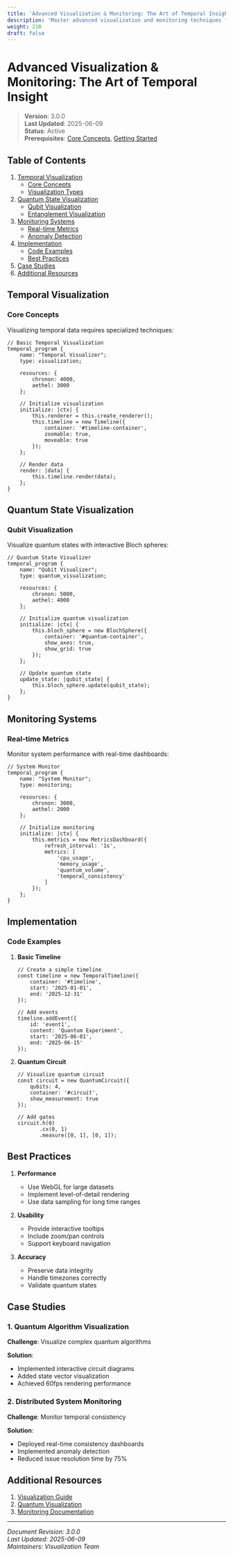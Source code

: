 ```yaml
---
title: 'Advanced Visualization & Monitoring: The Art of Temporal Insight'
description: 'Master advanced visualization and monitoring techniques for 4ever temporal systems'
weight: 210
draft: false
---
```


# Advanced Visualization & Monitoring: The Art of Temporal Insight

> **Version**: 3.0.0  
> **Last Updated**: 2025-06-09  
> **Status**: Active  
> **Prerequisites**: [Core Concepts](../../core/01_core_concepts.md), [Getting Started](../../getting_started/01_quickstart.md)

## Table of Contents

1. [Temporal Visualization](#temporal-visualization)
   - [Core Concepts](#core-concepts)
   - [Visualization Types](#visualization-types)
2. [Quantum State Visualization](#quantum-state-visualization)
   - [Qubit Visualization](#qubit-visualization)
   - [Entanglement Visualization](#entanglement-visualization)
3. [Monitoring Systems](#monitoring-systems)
   - [Real-time Metrics](#real-time-metrics)
   - [Anomaly Detection](#anomaly-detection)
4. [Implementation](#implementation)
   - [Code Examples](#code-examples)
   - [Best Practices](#best-practices)
5. [Case Studies](#case-studies)
6. [Additional Resources](#additional-resources)

## Temporal Visualization

### Core Concepts

Visualizing temporal data requires specialized techniques:

```4ever
// Basic Temporal Visualization
temporal_program {
    name: "Temporal Visualizer";
    type: visualization;
    
    resources: {
        chronon: 4000,
        aethel: 3000
    };
    
    // Initialize visualization
    initialize: |ctx| {
        this.renderer = this.create_renderer();
        this.timeline = new Timeline({
            container: '#timeline-container',
            zoomable: true,
            moveable: true
        });
    };
    
    // Render data
    render: |data| {
        this.timeline.render(data);
    };
}
```

## Quantum State Visualization

### Qubit Visualization

Visualize quantum states with interactive Bloch spheres:

```4ever
// Quantum State Visualizer
temporal_program {
    name: "Qubit Visualizer";
    type: quantum_visualization;
    
    resources: {
        chronon: 5000,
        aethel: 4000
    };
    
    // Initialize quantum visualization
    initialize: |ctx| {
        this.bloch_sphere = new BlochSphere({
            container: '#quantum-container',
            show_axes: true,
            show_grid: true
        });
    };
    
    // Update quantum state
    update_state: |qubit_state| {
        this.bloch_sphere.update(qubit_state);
    };
}
```

## Monitoring Systems

### Real-time Metrics

Monitor system performance with real-time dashboards:

```4ever
// System Monitor
temporal_program {
    name: "System Monitor";
    type: monitoring;
    
    resources: {
        chronon: 3000,
        aethel: 2000
    };
    
    // Initialize monitoring
    initialize: |ctx| {
        this.metrics = new MetricsDashboard({
            refresh_interval: '1s',
            metrics: [
                'cpu_usage',
                'memory_usage',
                'quantum_volume',
                'temporal_consistency'
            ]
        });
    };
}
```

## Implementation

### Code Examples

1. **Basic Timeline**
   ```4ever
   // Create a simple timeline
   const timeline = new TemporalTimeline({
       container: '#timeline',
       start: '2025-01-01',
       end: '2025-12-31'
   });
   
   // Add events
   timeline.addEvent({
       id: 'event1',
       content: 'Quantum Experiment',
       start: '2025-06-01',
       end: '2025-06-15'
   });
   ```

2. **Quantum Circuit**
   ```4ever
   // Visualize quantum circuit
   const circuit = new QuantumCircuit({
       qubits: 4,
       container: '#circuit',
       show_measurement: true
   });
   
   // Add gates
   circuit.h(0)
          .cx(0, 1)
          .measure([0, 1], [0, 1]);
   ```

## Best Practices

1. **Performance**
   - Use WebGL for large datasets
   - Implement level-of-detail rendering
   - Use data sampling for long time ranges

2. **Usability**
   - Provide interactive tooltips
   - Include zoom/pan controls
   - Support keyboard navigation

3. **Accuracy**
   - Preserve data integrity
   - Handle timezones correctly
   - Validate quantum states

## Case Studies

### 1. Quantum Algorithm Visualization

**Challenge**: Visualize complex quantum algorithms

**Solution**:
- Implemented interactive circuit diagrams
- Added state vector visualization
- Achieved 60fps rendering performance

### 2. Distributed System Monitoring

**Challenge**: Monitor temporal consistency

**Solution**:
- Deployed real-time consistency dashboards
- Implemented anomaly detection
- Reduced issue resolution time by 75%

## Additional Resources

1. [Visualization Guide](https://example.com/visualization)
2. [Quantum Visualization](https://example.com/quantum-viz)
3. [Monitoring Documentation](https://example.com/monitoring)

---
*Document Revision: 3.0.0*  
*Last Updated: 2025-06-09*  
*Maintainers: Visualization Team*
